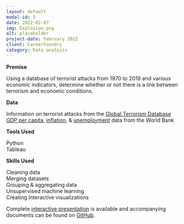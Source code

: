 ```yaml
---
layout: default
modal-id: 5
date: 2022-02-07
img: Explosion.png
alt: placeholder
project-date: February 2022
client: CareerFoundry
category: Data analysis
---
```

**Premise**

Using a database of terrorist attacks from 1970 to 2019 and various economic indicators, determine whether or not there is a link between terrorism and economic conditions.

**Data**

Information on terrorist attacks from the [Global Terrorism Database](https://www.start.umd.edu/gtd/access/)  
[GDP per capita](https://data.worldbank.org/indicator/NY.GDP.PCAP.PP.CD?view=chart), [inflation](https://data.worldbank.org/indicator/FP.CPI.TOTL.ZG?view=chart), & [unemployment](https://data.worldbank.org/indicator/SL.UEM.TOTL.ZS?view=chart) data from the World Bank

**Tools Used**

Python  
Tableau

**Skills Used**

Cleaning data  
Merging datasets  
Grouping & aggregating data  
Unsupervised machine learning  
Creating interactive visualizations 

Complete [interactive presentation](https://public.tableau.com/app/profile/errol.hinkamp/viz/TerrorismEconomics/TerrorismEconomics) is available and accompanying documents can be found on [GitHub](https://github.com/ehinkamp/Terrorism-Economics).
